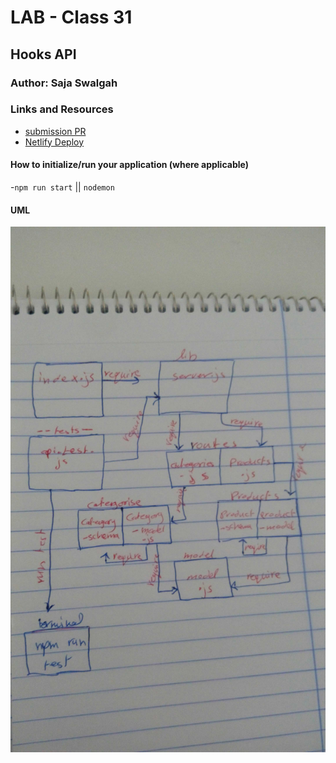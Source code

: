 #  LAB - Class 31

## Hooks API

### Author: Saja Swalgah

### Links and Resources

- [submission PR](https://github.com/Saja-401-advanced-javascript/class-28/pull/1)
- [Netlify Deploy](https://angry-kalam-1e50e8.netlify.com/)




#### How to initialize/run your application (where applicable)

-`npm run start` || `nodemon`


#### UML

![](img/class-31.jpg)
